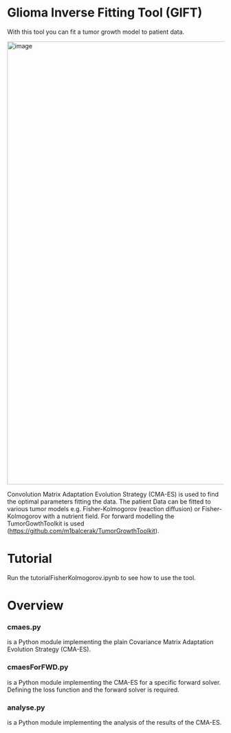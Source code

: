 # Glioma Inverse Fitting Tool (GIFT)

With this tool you can fit a tumor growth model to patient data. 

<img width="1029" alt="image" src="https://github.com/jonasw247/cmaesForPythonFWD/assets/13008145/af0a2b44-2dd3-451e-911e-963766c63eba">

Convolution Matrix Adaptation Evolution Strategy (CMA-ES) is used to find the optimal parameters fitting the data. The patient Data can be fitted to various tumor models e.g. Fisher-Kolmogorov (reaction diffusion) or Fisher-Kolmogorov with a nutrient field. For forward modelling the TumorGowthToolkit is used (https://github.com/m1balcerak/TumorGrowthToolkit).

# Tutorial 
Run  the tutorialFisherKolmogorov.ipynb to see how to use the tool.

# Overview

### cmaes.py
is a Python module implementing the plain Covariance Matrix Adaptation Evolution Strategy (CMA-ES).

### cmaesForFWD.py
is a Python module implementing the CMA-ES for a specific forward solver. Defining the loss function and the forward solver is required.

### analyse.py 
is a Python module implementing the analysis of the results of the CMA-ES.
